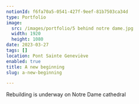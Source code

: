 ```yaml
---
notionId: f6fa70a5-0541-427f-9eef-81b7503ca34d
type: Portfolio
image:
  src: /images/portfolio/5 behind notre dame.jpg
  width: 1920
  height: 1080
date: 2023-03-27
tags: []
location: Pont Sainte Geneviève
enabled: true
title: A new beginning
slug: a-new-beginning

---
```


Rebuilding is underway on Notre Dame cathedral 

